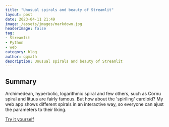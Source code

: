 ```yaml
---
title: "Unusual spirals and beauty of Streamlit"
layout: post
date: 2023-04-11 21:49
image: /assets/images/markdown.jpg
headerImage: false
tag:
- Streamlit
- Python
- web
category: blog
author: qqmath
description: Unusual spirals and beauty of Streamlit
---
```


## Summary
Archimedean, hyperbolic, logarithmic spiral and few others, such as Cornu spiral and lituus are fairly famous. But how about the 'spiriling' cardioid? My web app shows different spirals in an interactive way, so everyone can ajust the parameters to their liking.

[Try it yourself](https://qqmath-streamlit-example-streamlit-app-9u97xl.streamlit.app)
